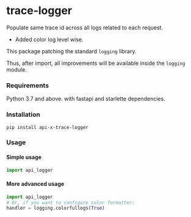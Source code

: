 # trace-logger

Populate same trace id across all logs related to each request.

* Added color log level wise.

This package patching the standard `logging` library.

Thus, after import, all improvements will be available inside the `logging` module.

### Requirements

Python 3.7 and above. with fastapi and starlette dependencies.

### Installation

`pip install api-x-trace-logger`

### Usage

#### Simple usage

```python
import api_logger

```

#### More advanced usage

```python
import api_logger
# Or, if you want to configure color formatter:
handler = logging.colorfullogs(True)

```
